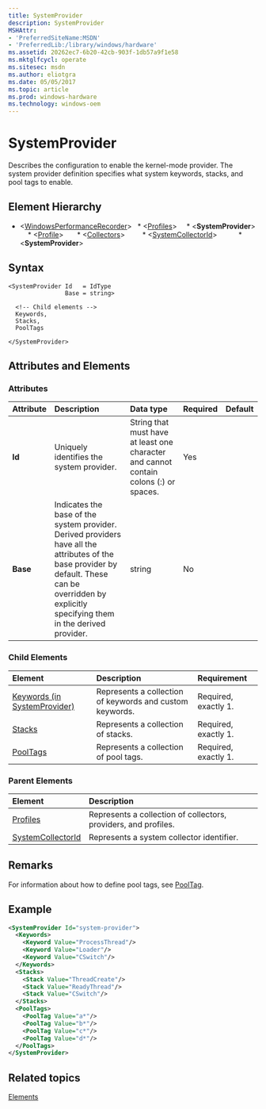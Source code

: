 ```yaml
---
title: SystemProvider
description: SystemProvider
MSHAttr:
- 'PreferredSiteName:MSDN'
- 'PreferredLib:/library/windows/hardware'
ms.assetid: 20262ec7-6b20-42cb-903f-1db57a9f1e58
ms.mktglfcycl: operate
ms.sitesec: msdn
ms.author: eliotgra
ms.date: 05/05/2017
ms.topic: article
ms.prod: windows-hardware
ms.technology: windows-oem
---
```



# SystemProvider

Describes the configuration to enable the kernel-mode provider. The system provider definition specifies what system keywords, stacks, and pool tags to enable.


## Element Hierarchy

* \<[WindowsPerformanceRecorder](windowsperformancerecorder.md)\>
  * \<[Profiles](profiles.md)\>
    * \<**SystemProvider**\>
    * \<[Profile](profile-wpr.md)\>
      * \<[Collectors](collectors.md)\>
        * \<[SystemCollectorId](systemcollectorid.md)\>
          * \<**SystemProvider**\>


## Syntax

```
<SystemProvider Id   = IdType
                Base = string>

  <!-- Child elements -->
  Keywords,
  Stacks,
  PoolTags

</SystemProvider>
```


## Attributes and Elements


### Attributes

| Attribute | Description                                                                                                                                                                                          | Data type                                                                             | Required | Default |
| :-------- | :--------------------------------------------------------------------------------------------------------------------------------------------------------------------------------------------------- | :------------------------------------------------------------------------------------ | :------- | :------ |
| **Id**    | Uniquely identifies the system provider.                                                                                                                                                             | String that must have at least one character and cannot contain colons (:) or spaces. | Yes      |         |
| **Base**  | Indicates the base of the system provider. Derived providers have all the attributes of the base provider by default. These can be overridden by explicitly specifying them in the derived provider. | string                                                                                | No       |         |


### Child Elements

| Element                                                         | Description                                              | Requirement          |
| :-------------------------------------------------------------- | :------------------------------------------------------- | :------------------- |
| [Keywords (in SystemProvider)](keywords--in-systemprovider-.md) | Represents a collection of keywords and custom keywords. | Required, exactly 1. |
| [Stacks](stacks.md)                                             | Represents a collection of stacks.                       | Required, exactly 1. |
| [PoolTags](pooltags.md)                                         | Represents a collection of pool tags.                    | Required, exactly 1. |


### Parent Elements

| Element                                   | Description                                                     |
| :---------------------------------------- | :-------------------------------------------------------------- |
| [Profiles](profiles.md)                   | Represents a collection of collectors, providers, and profiles. |
| [SystemCollectorId](systemcollectorid.md) | Represents a system collector identifier.                       |


## Remarks

For information about how to define pool tags, see [PoolTag](pooltag.md).


## Example

```xml
<SystemProvider Id="system-provider">
  <Keywords>
    <Keyword Value="ProcessThread"/>
    <Keyword Value="Loader"/>
    <Keyword Value="CSwitch"/>
  </Keywords>
  <Stacks>
    <Stack Value="ThreadCreate"/>
    <Stack Value="ReadyThread"/>
    <Stack Value="CSwitch"/>
  </Stacks>
  <PoolTags>
    <PoolTag Value="a*"/>
    <PoolTag Value="b*"/> 
    <PoolTag Value="c*"/> 
    <PoolTag Value="d*"/> 
  </PoolTags>
</SystemProvider>
```


## Related topics

[Elements](elements.md)

